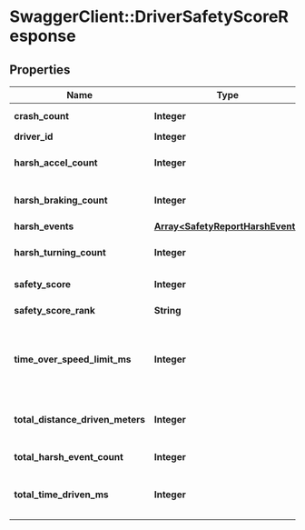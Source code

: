 # SwaggerClient::DriverSafetyScoreResponse

## Properties
Name | Type | Description | Notes
------------ | ------------- | ------------- | -------------
**crash_count** | **Integer** | Crash event count | [optional] 
**driver_id** | **Integer** | Driver ID | [optional] 
**harsh_accel_count** | **Integer** | Harsh acceleration event count | [optional] 
**harsh_braking_count** | **Integer** | Harsh braking event count | [optional] 
**harsh_events** | [**Array&lt;SafetyReportHarshEvent&gt;**](SafetyReportHarshEvent.md) |  | [optional] 
**harsh_turning_count** | **Integer** | Harsh turning event count | [optional] 
**safety_score** | **Integer** | Safety Score | [optional] 
**safety_score_rank** | **String** | Safety Score Rank | [optional] 
**time_over_speed_limit_ms** | **Integer** | Amount of time driven over the speed limit in milliseconds | [optional] 
**total_distance_driven_meters** | **Integer** | Total distance driven in meters | [optional] 
**total_harsh_event_count** | **Integer** | Total harsh event count | [optional] 
**total_time_driven_ms** | **Integer** | Amount of time driven in milliseconds | [optional] 



